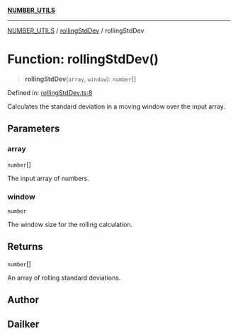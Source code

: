 [**NUMBER_UTILS**](../../README.md)

***

[NUMBER_UTILS](../../README.md) / [rollingStdDev](../README.md) / rollingStdDev

# Function: rollingStdDev()

> **rollingStdDev**(`array`, `window`): `number`[]

Defined in: [rollingStdDev.ts:8](https://github.com/dailker/everyutil/blob/9ec04d41a381dab61073bf86e9abc70eaf55066d/src/number/rollingStdDev.ts#L8)

Calculates the standard deviation in a moving window over the input array.

## Parameters

### array

`number`[]

The input array of numbers.

### window

`number`

The window size for the rolling calculation.

## Returns

`number`[]

An array of rolling standard deviations.

## Author

## Dailker
